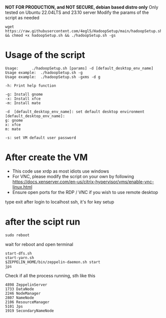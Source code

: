 **NOT FOR PRODUCTION, and NOT SECURE, debian based distro only**
Only tested on Ubuntu 22.04LTS and 23.10 server
Modify the params of the script as needed
```
wget https://raw.githubusercontent.com/4egl5/HadoopSetup/main/hadoopSetup.sh && chmod +x hadoopSetup.sh && ./hadoopSetup.sh -gs
```


# Usage of the script
```
Usage: 		./hadoopSetup.sh [params] -d [default_desktop_env_name]
Usage example: 	./hadoopSetup.sh -g
Usage example: 	./hadoopSetup.sh -gxms -d g

-h:	Print help function

-g:	Install gnome
-x:	Install xfce
-m:	Install mate

-d	[default_desktop_env_name]: set default desktop environment
[default_desktop_env_name]:
g: gnome
x: xfce
m: mate

-s:	set VM default user password
```

# After create the VM
- This code use xrdp as most idiots use windows
- For VNC, please modify the script on your own by following https://docs.xenserver.com/en-us/citrix-hypervisor/vms/enable-vnc-linux.html 
- Ensure open ports for the RDP / VNC if you wish to use remote desktop 

type exit after login to localhost ssh, it's for key setup

# after the scipt run
```
sudo reboot
```
wait for reboot and open terminal
```
start-dfs.sh
start-yarn.sh
$ZEPPELIN_HOME/bin/zeppelin-daemon.sh start
jps
```
Check if all the process running, sth like this
```
4898 ZeppelinServer
1733 DataNode
2246 NodeManager
2807 NameNode
2106 ResourceManager
5101 Jps
1919 SecondaryNameNode
```
